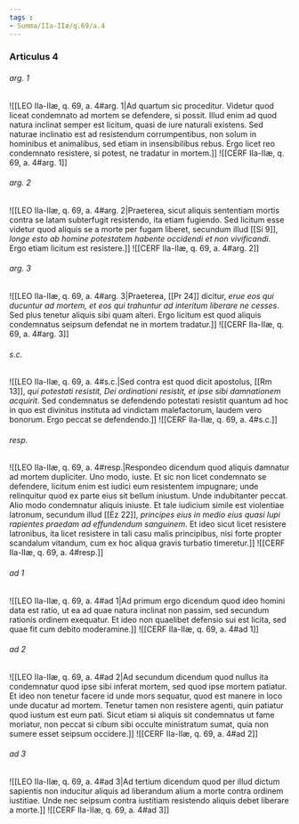 ```yaml
---
tags : 
- Summa/IIa-IIæ/q.69/a.4
---
```


### Articulus 4

###### arg. 1
![[LEO IIa-IIæ, q. 69, a. 4#arg. 1|Ad quartum sic proceditur. Videtur quod liceat condemnato ad mortem se defendere, si possit. Illud enim ad quod natura inclinat semper est licitum, quasi de iure naturali existens. Sed naturae inclinatio est ad resistendum corrumpentibus, non solum in hominibus et animalibus, sed etiam in insensibilibus rebus. Ergo licet reo condemnato resistere, si potest, ne tradatur in mortem.]]
![[CERF IIa-IIæ, q. 69, a. 4#arg. 1]]

###### arg. 2
![[LEO IIa-IIæ, q. 69, a. 4#arg. 2|Praeterea, sicut aliquis sententiam mortis contra se latam subterfugit resistendo, ita etiam fugiendo. Sed licitum esse videtur quod aliquis se a morte per fugam liberet, secundum illud [[Si 9]], *longe esto ab homine potestatem habente occidendi et non vivificandi*. Ergo etiam licitum est resistere.]]
![[CERF IIa-IIæ, q. 69, a. 4#arg. 2]]

###### arg. 3
![[LEO IIa-IIæ, q. 69, a. 4#arg. 3|Praeterea, [[Pr 24]] dicitur, *erue eos qui ducuntur ad mortem, et eos qui trahuntur ad interitum liberare ne cesses*. Sed plus tenetur aliquis sibi quam alteri. Ergo licitum est quod aliquis condemnatus seipsum defendat ne in mortem tradatur.]]
![[CERF IIa-IIæ, q. 69, a. 4#arg. 3]]

###### s.c.
![[LEO IIa-IIæ, q. 69, a. 4#s.c.|Sed contra est quod dicit apostolus, [[Rm 13]], *qui potestati resistit, Dei ordinationi resistit, et ipse sibi damnationem acquirit*. Sed condemnatus se defendendo potestati resistit quantum ad hoc in quo est divinitus instituta ad vindictam malefactorum, laudem vero bonorum. Ergo peccat se defendendo.]]
![[CERF IIa-IIæ, q. 69, a. 4#s.c.]]

###### resp.
![[LEO IIa-IIæ, q. 69, a. 4#resp.|Respondeo dicendum quod aliquis damnatur ad mortem dupliciter. Uno modo, iuste. Et sic non licet condemnato se defendere, licitum enim est iudici eum resistentem impugnare; unde relinquitur quod ex parte eius sit bellum iniustum. Unde indubitanter peccat. Alio modo condemnatur aliquis iniuste. Et tale iudicium simile est violentiae latronum, secundum illud [[Ez 22]], *principes eius in medio eius quasi lupi rapientes praedam ad effundendum sanguinem*. Et ideo sicut licet resistere latronibus, ita licet resistere in tali casu malis principibus, nisi forte propter scandalum vitandum, cum ex hoc aliqua gravis turbatio timeretur.]]
![[CERF IIa-IIæ, q. 69, a. 4#resp.]]

###### ad 1
![[LEO IIa-IIæ, q. 69, a. 4#ad 1|Ad primum ergo dicendum quod ideo homini data est ratio, ut ea ad quae natura inclinat non passim, sed secundum rationis ordinem exequatur. Et ideo non quaelibet defensio sui est licita, sed quae fit cum debito moderamine.]]
![[CERF IIa-IIæ, q. 69, a. 4#ad 1]]

###### ad 2
![[LEO IIa-IIæ, q. 69, a. 4#ad 2|Ad secundum dicendum quod nullus ita condemnatur quod ipse sibi inferat mortem, sed quod ipse mortem patiatur. Et ideo non tenetur facere id unde mors sequatur, quod est manere in loco unde ducatur ad mortem. Tenetur tamen non resistere agenti, quin patiatur quod iustum est eum pati. Sicut etiam si aliquis sit condemnatus ut fame moriatur, non peccat si cibum sibi occulte ministratum sumat, quia non sumere esset seipsum occidere.]]
![[CERF IIa-IIæ, q. 69, a. 4#ad 2]]

###### ad 3
![[LEO IIa-IIæ, q. 69, a. 4#ad 3|Ad tertium dicendum quod per illud dictum sapientis non inducitur aliquis ad liberandum alium a morte contra ordinem iustitiae. Unde nec seipsum contra iustitiam resistendo aliquis debet liberare a morte.]]
![[CERF IIa-IIæ, q. 69, a. 4#ad 3]]

